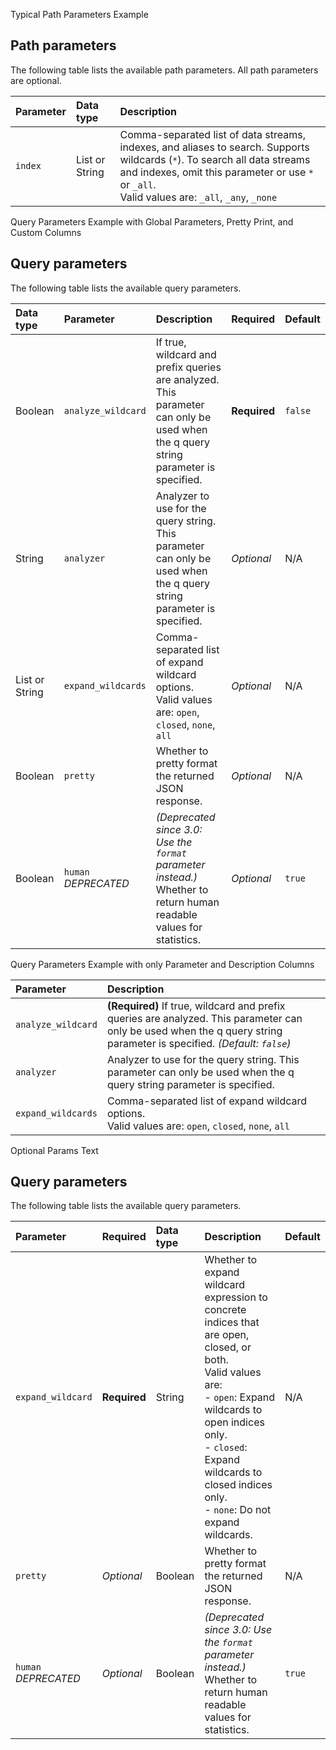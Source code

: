 Typical Path Parameters Example

<!-- spec_insert_start
api: search
component: path_parameters
-->
## Path parameters

The following table lists the available path parameters. All path parameters are optional.

| Parameter | Data type | Description |
| :--- | :--- | :--- |
| `index` | List or String | Comma-separated list of data streams, indexes, and aliases to search. Supports wildcards (`*`). To search all data streams and indexes, omit this parameter or use `*` or `_all`. <br> Valid values are: `_all`, `_any`, `_none` |
<!-- spec_insert_end -->

Query Parameters Example with Global Parameters, Pretty Print, and Custom Columns

<!-- spec_insert_start
api: search
component: query_parameters
include_global: true
pretty: true
columns: Data type, Parameter, Description, Required, Default
-->

## Query parameters

The following table lists the available query parameters.

| Data type      | Parameter                 | Description                                                                                                                        | Required     | Default |
|:---------------|:--------------------------|:-----------------------------------------------------------------------------------------------------------------------------------|:-------------|:--------|
| Boolean        | `analyze_wildcard`        | If true, wildcard and prefix queries are analyzed. This parameter can only be used when the q query string parameter is specified. | **Required** | `false` |
| String         | `analyzer`                | Analyzer to use for the query string. This parameter can only be used when the q query string parameter is specified.              | _Optional_   | N/A     |
| List or String | `expand_wildcards`        | Comma-separated list of expand wildcard options. <br> Valid values are: `open`, `closed`, `none`, `all`                            | _Optional_   | N/A     |
| Boolean        | `pretty`                  | Whether to pretty format the returned JSON response.                                                                               | _Optional_   | N/A     |
| Boolean        | `human` <br> _DEPRECATED_ | _(Deprecated since 3.0: Use the `format` parameter instead.)_ Whether to return human readable values for statistics.              | _Optional_   | `true`  |

<!-- spec_insert_end -->

Query Parameters Example with only Parameter and Description Columns

<!-- spec_insert_start
api: search
component: query_parameters
columns: Parameter, Description
omit_header: true
-->

| Parameter | Description |
| :--- | :--- |
| `analyze_wildcard` | **(Required)** If true, wildcard and prefix queries are analyzed. This parameter can only be used when the q query string parameter is specified. _(Default: `false`)_ |
| `analyzer` | Analyzer to use for the query string. This parameter can only be used when the q query string parameter is specified. |
| `expand_wildcards` | Comma-separated list of expand wildcard options. <br> Valid values are: `open`, `closed`, `none`, `all` |

<!-- spec_insert_end -->

Optional Params Text

<!-- spec_insert_start
api: cat.health
component: query_parameters
include_global: true
-->

## Query parameters

The following table lists the available query parameters.

| Parameter | Required | Data type | Description | Default |
| :--- | :--- | :--- | :--- | :--- |
| `expand_wildcard` | **Required** | String | Whether to expand wildcard expression to concrete indices that are open, closed, or both. <br> Valid values are: <br> - `open`: Expand wildcards to open indices only. </br> - `closed`: Expand wildcards to closed indices only. </br> - `none`: Do not expand wildcards. | N/A |
| `pretty` | _Optional_ | Boolean | Whether to pretty format the returned JSON response. | N/A |
| `human` <br> _DEPRECATED_ | _Optional_ | Boolean | _(Deprecated since 3.0: Use the `format` parameter instead.)_ Whether to return human readable values for statistics. | `true` |

<!-- spec_insert_end -->
